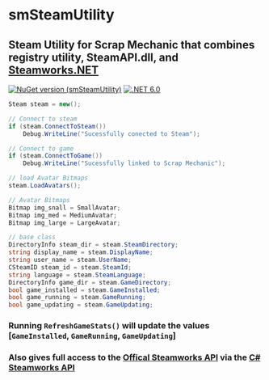 # smSteamUtility
## Steam Utility for Scrap Mechanic that combines registry utility, SteamAPI.dll, and [Steamworks.NET](https://steamworks.github.io/)

[![NuGet version (smSteamUtility)](https://img.shields.io/nuget/v/smSteamUtility.svg)](https://www.nuget.org/packages/smSteamUtility/)  [![.NET 6.0](https://github.com/TheGuy920/smSteamUtility/actions/workflows/dotnet-desktop.yml/badge.svg?branch=main)](https://github.com/TheGuy920/smSteamUtility/actions/workflows/dotnet-desktop.yml)


```csharp
Steam steam = new();

// Connect to steam
if (steam.ConnectToSteam())
    Debug.WriteLine("Sucessfully conected to Steam");

// Connect to game
if (steam.ConnectToGame())
    Debug.WriteLine("Sucessfully linked to Scrap Mechanic");

// load Avatar Bitmaps
steam.LoadAvatars();

// Avatar Bitmaps
Bitmap img_snall = SmallAvatar;
Bitmap img_med = MediumAvatar;
Bitmap img_large = LargeAvatar;

// base class
DirectoryInfo steam_dir = steam.SteamDirectory;
string display_name = steam.DisplayName;
string user_name = steam.UserName;
CSteamID steam_id = steam.SteamId;
string language = steam.SteamLanguage; 
DirectoryInfo game_dir = steam.GameDirectory; 
bool game_installed = steam.GameInstalled;
bool game_running = steam.GameRunning;
bool game_updating = steam.GameUpdating;
```

### Running `RefreshGameStats()` will update the values [`GameInstalled`, `GameRunning`, `GameUpdating`]

### Also gives full access to the [Offical Steamworks API](https://partner.steamgames.com/doc/sdk/api) via the [C# Steamworks API](https://steamworks.github.io/)


